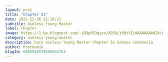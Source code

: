 ```yaml
---
layout: post 
title: "Chapter 51"
date: 2021-12-26 21:18:21
subtitle: Useless Young Master
label: chapter
image: https://1.bp.blogspot.com/-jDQpHE3gycw/X95GcYk8tYI/AAAAAAAAN2k/0jMdaPQIBSEHj96twrI5NeLpUMdoaPO5gCLcBGAsYHQ/s72-c/dasd23adg34.webp
category: useless-young-master
description: baca Useless Young Master Chapter 51 bahasa indonesia 
author: Postkomik
blogId: 6805926578596031751
---
```


